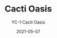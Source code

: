 ---
image_primary: "img/YC-CactiOasis.jpg"
image_secondary: "img/YC-CactiOasis+Interior.jpg"
subtitle: "YC-1 Cacti Oasis"
tags: 
  - "Wall Coverings"
title: "Cacti Oasis"
href: "https://www.areaenvironments.com/order/cactioasis"
designer: "Yao Cheng"
category: "Wall Coverings"
manufacturer: "Area Environments"
slug: "/manufacturers/area-environments/wall-coverings/yao-cheng-cacti-oasis"
date: "2021-05-07"
---